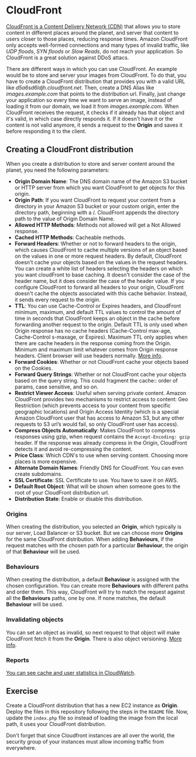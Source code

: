 # CloudFront
[CloudFront is a Content Delivery Network (CDN)](https://aws.amazon.com/es/cloudfront/) that allows you to store content in different places around the planet, and server that content to users closer to those places, reducing response times.
Amazon CloudFront only accepts well-formed connections and many types of invalid traffic, like *UDP floods*, *SYN floods* or *Slow Reads*, do not reach your application. So CloudFront is a great solution against DDoS attacs.

There are different ways in which you can use CloudFront. An example would be to store and server your images from CloudFront. To do that, you have to create a CloudFront distribution that provides you with a valid URL like *d5a6sd6ldjh.cloudfront.net*.
Then, create a DNS Alias like *images.example.com* that points to the distribution url. Finally, just change your application so every time we want to serve an image, instead of loading it from our domain, we load it from *images.example.com*.
When CloudFront receives the request, it checks if it already has that object and it's valid, in which case directly responds it. If it doesn't have it or the content is not valid anymore, it sends a request to the **Origin** and saves it before responding it to the client.

## Creating a CloudFront distribution
When you create a distribution to store and server content around the planet, you need the following parameters:
- **Origin Domain Name**: The DNS domain name of the Amazon S3 bucket or HTTP server from which you want CloudFront to get objects for this origin.
- **Origin Path**: If you want CloudFront to request your content from a directory in your Amazon S3 bucket or your custom origin, enter the directory path, beginning with a /. CloudFront appends the directory path to the value of Origin Domain Name.
- **Allowed HTTP Methods**: Methods not allowed will get a Not Allowed response.
- **Cached HTTP Methods**: Cacheable methods.
- **Forward Headers**: Whether or not to forward headers to the origin, which causes CloudFront to cache multiple versions of an object based on the values in one or more request headers. By default, CloudFront doesn't cache your objects based on the values in the request headers. You can create a white list of headers selecting the headers on which you want cloudFront to base caching. It doesn't consider the case of the header name, but it does consider the case of the header value. If you configure CloudFront to forward all headers to your origin, CloudFront doesn't cache the objects associated with this cache behavior. Instead, it sends every request to the origin.
- **TTL**: You can use Cache-Control or Expires headers, and CloudFront minimum, maximum, and default TTL values to control the amount of time in seconds that CloudFront keeps an object in the cache before forwarding another request to the origin. Default TTL is only used when Origin response has no cache headers (Cache-Control max-age, Cache-Control s-maxage, or Expires). Maximum TTL only applies when there are cache headers in the response coming from the Origin. Minimum and maximum limit whatever comes from Origin response headers. Client browser will use headers normally. [More info](https://docs.aws.amazon.com/AmazonCloudFront/latest/DeveloperGuide/Expiration.html#ExpirationDownloadDist).
- **Forward Cookies**: Whether or not CloudFront cache your objects based on the Cookies.
- **Forward Query Strings**: Whether or not CloudFront cache your objects based on the query string. This could fragment the cache:: order of params, case sensitive, and so on.
- **Restrict Viewer Access**: Useful when serving private content. Amazon CloudFront provides two mechanisms to restrict access to content: Geo Restriction (which prevents access to your content from specific geographic locations) and Origin Access Identity (which is a special Amazon CloudFront user that has access to Amazon S3, but any other requests to S3 url’s would fail, so only CloudFront user has access).
- **Compress Objects Automatically**: Makes CloudFront to compress responses using gzip, when request contains the `Accept-Encoding: gzip` header. If the response was already compress in the Origin, CloudFront detects it and avoid re-compressing the content.
- **Price Class**: Which CDN's to use when serving content. Choosing more places is more expensive.
- **Alternate Domain Names**: Friendly DNS for CloudFront. You can even create subdomains.
- **SSL Certificate**: SSL Certificate to use. You have to save it on AWS.
- **Default Root Object**: What will be shown when someone goes to the root of your CloudFront distribution url.
- **Distribution State**: Enable or disable this distribution.

### Origins
When creating the distribution, you selected an **Origin**, which typically is our server, Load Balancer or S3 bucket. But we can choose more **Origins** for the same CloudFront distribution. When adding **Behaviours**, if the request matches with the chosen path for a particular **Behaviour**, the origin of that **Behaviour** will be used.

### Behaviours
When creating the distribution, a default **Behaviour** is assigned with the chosen configuration. You can create more **Behaviours** with different paths and order them. This way, CloudFront will try to match the request against all the **Behaviours** paths, one by one. If none matches, the default **Behaviour** will be used.

### Invalidating objects
You can set an object as invalid, so next request to that object will make CloudFront fetch it from the **Origin**. There is also object versioning.
[More info](https://docs.aws.amazon.com/AmazonCloudFront/latest/DeveloperGuide/Invalidation.html).

### Reports
[You can see cache and user statistics in CloudWatch](https://docs.aws.amazon.com/AmazonCloudFront/latest/DeveloperGuide/reports.html).

## Exercise
Create a CloudFront distribution that has a new EC2 instance as **Origin**. Deploy the files in this repository following the steps in the `README` file.
Now, update the `index.php` file so instead of loading the image from the local path, it uses your CloudFront distribution.

Don't forget that since Cloudfront instances are all over the world, the security group of your instances must allow incoming traffic from everywhere.